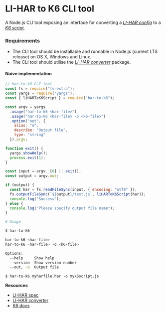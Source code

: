 # LI-HAR to K6 CLI tool
A Node.js CLI tool exposing an interface for converting a [_LI-HAR config_](li-har.spec.md) to a [_K6 script_](https://docs.k6.io/docs).  

### Requirements
* The CLI tool should be installable and runnable in Node.js (current LTS release) on OS X, Windows and Linux.  
* The CLI tool should utilise the [_LI-HAR converter_](converter.spec.md) package.


#### Naive implementation

```javascript
// har-to-k6 CLI tool
const fs = require("fs-extra");
const yargs = require("yargs");
const { liHARToK6Script } = require("har-to-k6");

const argv = yargs
  .usage("har-to-k6 <har-file>")
  .usage("har-to-k6 <har-file> -o <k6-file>")
  .option("out", {
    alias: "o",
    describe: "Output file",
    type: "string"
  }).argv;

function exit() {
  yargs.showHelp();
  process.exit(1);
}

const input = argv._[0] || exit();
const output = argv.out;

if (output) {
  const har = fs.readFileSync(input, { encoding: "utf8" });
  fs.outputFileSync(`${output}/test.js`, liHARToK6Script(har));
  console.log("Success");
} else {
  console.log("Please specify output file name");
}
```


```bash
# Usage

$ har-to-k6

har-to-k6 <har-file>
har-to-k6 <har-file> -o <k6-file>

Options:
  --help     Show help                                                 [boolean]
  --version  Show version number                                       [boolean]
  --out, -o  Output file                                                [string]
```

```shell
$ har-to-k6 myharfile.har -o myk6script.js
```

__Resources__ 
- [LI-HAR spec](li-har.spec.md)  
- [LI-HAR converter](converter.spec.md)
- [K6 docs](https://docs.k6.io/docs)
